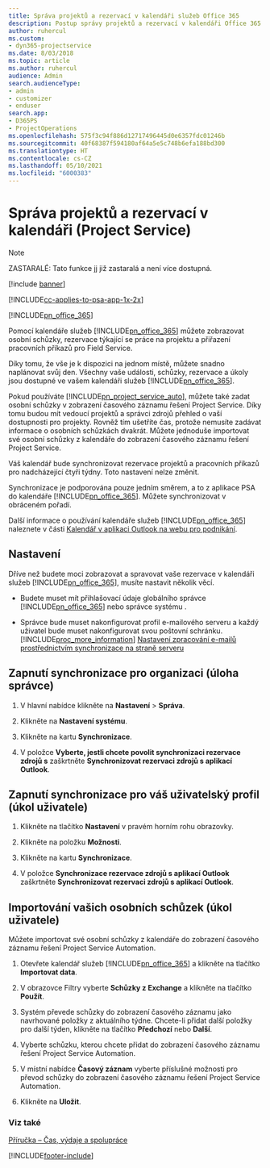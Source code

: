 ```yaml
---
title: Správa projektů a rezervací v kalendáři služeb Office 365
description: Postup správy projektů a rezervací v kalendáři Office 365
author: ruhercul
ms.custom:
- dyn365-projectservice
ms.date: 8/03/2018
ms.topic: article
ms.author: ruhercul
audience: Admin
search.audienceType:
- admin
- customizer
- enduser
search.app:
- D365PS
- ProjectOperations
ms.openlocfilehash: 575f3c94f886d12717496445d0e6357fdc01246b
ms.sourcegitcommit: 40f68387f594180af64a5e5c748b6efa188bd300
ms.translationtype: HT
ms.contentlocale: cs-CZ
ms.lasthandoff: 05/10/2021
ms.locfileid: "6000383"
---
```

# <a name="manage-projects-and-bookings-in-your-calendar-project-service"></a>Správa projektů a rezervací v kalendáři (Project Service)

> [!Note]
> ZASTARALÉ: Tato funkce jj již zastaralá a není více dostupná.

[!include [banner](../includes/psa-now-project-operations.md)]

[!INCLUDE[cc-applies-to-psa-app-1x-2x](../includes/cc-applies-to-psa-app-1x-2x.md)]

[!INCLUDE[pn_office_365](../includes/pn-office-365.md)] 

Pomocí kalendáře služeb [!INCLUDE[pn_office_365](../includes/pn-office-365.md)] můžete zobrazovat osobní schůzky, rezervace týkající se práce na projektu a přiřazení pracovních příkazů pro Field Service.  
  
 Díky tomu, že vše je k dispozici na jednom místě, můžete snadno naplánovat svůj den. Všechny vaše události, schůzky, rezervace a úkoly jsou dostupné ve vašem kalendáři služeb [!INCLUDE[pn_office_365](../includes/pn-office-365.md)].  
  
 Pokud používáte [!INCLUDE[pn_project_service_auto](../includes/pn-project-service-auto.md)], můžete také zadat osobní schůzky v zobrazení časového záznamu řešení Project Service. Díky tomu budou mít vedoucí projektů a správci zdrojů přehled o vaší dostupnosti pro projekty. Rovněž tím ušetříte čas, protože nemusíte zadávat informace o osobních schůzkách dvakrát. Můžete jednoduše importovat své osobní schůzky z kalendáře do zobrazení časového záznamu řešení Project Service.  
  
 Váš kalendář bude synchronizovat rezervace projektů a pracovních příkazů pro nadcházející čtyři týdny. Toto nastavení nelze změnit.  
  
 Synchronizace je podporována pouze jedním směrem, a to z aplikace PSA do kalendáře [!INCLUDE[pn_office_365](../includes/pn-office-365.md)]. Můžete synchronizovat v obráceném pořadí. 
  
 Další informace o používání kalendáře služeb [!INCLUDE[pn_office_365](../includes/pn-office-365.md)] naleznete v části [Kalendář v aplikaci Outlook na webu pro podnikání](https://support.office.com/article/Calendar-in-Outlook-on-the-web-for-business-5219c457-d1fe-4c2f-9032-1a816b88e936).  
  
## <a name="setup"></a>Nastavení  
 Dříve než budete moci zobrazovat a spravovat vaše rezervace v kalendáři služeb [!INCLUDE[pn_office_365](../includes/pn-office-365.md)], musíte nastavit několik věcí.  
  
- Budete muset mít přihlašovací údaje globálního správce [!INCLUDE[pn_office_365](../includes/pn-office-365.md)] nebo správce systému .  
  
- Správce bude muset nakonfigurovat profil e-mailového serveru a každý uživatel bude muset nakonfigurovat svou poštovní schránku. [!INCLUDE[proc_more_information](../includes/proc-more-information.md)] [Nastavení zpracování e-mailů prostřednictvím synchronizace na straně serveru](/dynamics365/customerengagement/on-premises/admin/set-up-server-side-synchronization-of-email-appointments-contacts-and-tasks)  
  
## <a name="turn-on-synchronization-for-your-organization-admin-task"></a>Zapnutí synchronizace pro organizaci (úloha správce)  
  
1.  V hlavní nabídce klikněte na **Nastavení** > **Správa**.  
  
2.  Klikněte na **Nastavení systému**.  
  
3.  Klikněte na kartu **Synchronizace**.  
  
4.  V položce **Vyberte, jestli chcete povolit synchronizaci rezervace zdrojů s** zaškrtněte **Synchronizovat rezervaci zdrojů s aplikací Outlook**.  
  
## <a name="turn-on-synchronization-for-your-user-profile-user-task"></a>Zapnutí synchronizace pro váš uživatelský profil (úkol uživatele)  
  
1.  Klikněte na tlačítko **Nastavení** v pravém horním rohu obrazovky.  
  
2.  Klikněte na položku **Možnosti**.  
  
3.  Klikněte na kartu **Synchronizace**.  
  
4.  V položce **Synchronizace rezervace zdrojů s aplikací Outlook** zaškrtněte **Synchronizovat rezervaci zdrojů s aplikací Outlook**.  
  
## <a name="import-your-personal-appointments-user-task"></a>Importování vašich osobních schůzek (úkol uživatele)  
 Můžete importovat své osobní schůzky z kalendáře do zobrazení časového záznamu řešení Project Service Automation.  
  
1. Otevřete kalendář služeb [!INCLUDE[pn_office_365](../includes/pn-office-365.md)] a klikněte na tlačítko **Importovat data**.  
  
2. V obrazovce Filtry vyberte **Schůzky z Exchange** a klikněte na tlačítko **Použít**.  
  
3. Systém převede schůzky do zobrazení časového záznamu jako navrhované položky z aktuálního týdne. Chcete-li přidat další položky pro další týden, klikněte na tlačítko **Předchozí** nebo **Další**.  
  
4. Vyberte schůzku, kterou chcete přidat do zobrazení časového záznamu řešení Project Service Automation.  
  
5. V místní nabídce **Časový záznam** vyberte příslušné možnosti pro převod schůzky do zobrazení časového záznamu řešení Project Service Automation.  
  
6. Klikněte na **Uložit**.  
  
### <a name="see-also"></a>Viz také  
 [Příručka – Čas, výdaje a spolupráce](../psa/time-expense-collaboration-guide.md)


[!INCLUDE[footer-include](../includes/footer-banner.md)]